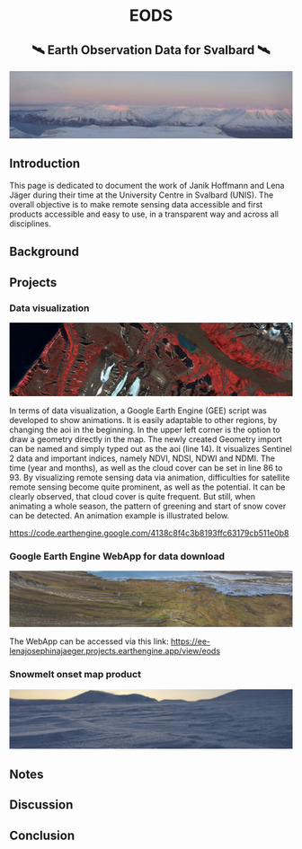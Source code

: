 <h1 align="center"> EODS️</h1>
<h2 align="center"> 🛰️ Earth Observation Data for Svalbard 🛰️</h2>

<p align="center">
<img src = "https://github.com/lenajaeger9/EODS/blob/3c2334b9ad7d68090c21676b42e5051c4e50e86c/figures/intro.JPG" alt ="Introduction">
</p>

## Introduction
This page is dedicated to document the work of Janik Hoffmann and Lena Jäger during their time at the University Centre in Svalbard (UNIS).
The overall objective is to make remote sensing data accessible and first products accessible and easy to use,
in a transparent way and across all disciplines.

## Background 

## Projects 

### Data visualization
<img src ="https://github.com/lenajaeger9/EODS/blob/ceae641bc3b47d29a05bd40e0f9b7d1cc46fc3f8/figures/RS_visual%202.jpg">

In terms of data visualization, a Google Earth Engine (GEE) script was developed to show animations.
It is easily adaptable to other regions, by changing the aoi in the beginning. 
In the upper left corner is the option to draw a geometry directly in the map. The newly created Geometry import can be named and simply typed out as the aoi (line 14).
It visualizes Sentinel 2 data and important indices, namely NDVI, NDSI, NDWI and NDMI. 
The time (year and months), as well as the cloud cover can be set in line 86 to 93. 
By visualizing remote sensing data via animation, difficulties for satellite remote sensing become quite prominent, as well as the potential.
It can be clearly observed, that cloud cover is quite frequent. But still, when animating a whole season, the pattern of greening and start of snow cover can be detected. 
An animation example is illustrated below.

https://code.earthengine.google.com/4138c8f4c3b8193ffc63179cb511e0b8






### Google Earth Engine WebApp for data download
<img src = "https://github.com/lenajaeger9/EODS/blob/ceae641bc3b47d29a05bd40e0f9b7d1cc46fc3f8/figures/vegetation2.JPG">

The WebApp can be accessed via this link:
https://ee-lenajosephinajaeger.projects.earthengine.app/view/eods


### Snowmelt onset map product
<img src ="https://github.com/lenajaeger9/EODS/blob/22b05b17a9b1d3a850b37e0a595915262c77e2f0/figures/snow3.JPG"> 

## Notes

## Discussion

## Conclusion

